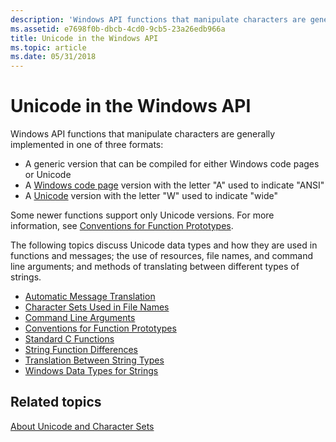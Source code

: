 ```yaml
---
description: 'Windows API functions that manipulate characters are generally implemented in one of three formats:'
ms.assetid: e7698f0b-dbcb-4cd0-9cb5-23a26edb966a
title: Unicode in the Windows API
ms.topic: article
ms.date: 05/31/2018
---
```


# Unicode in the Windows API

Windows API functions that manipulate characters are generally implemented in one of three formats:

-   A generic version that can be compiled for either Windows code pages or Unicode
-   A [Windows code page](code-pages.md) version with the letter "A" used to indicate "ANSI"
-   A [Unicode](unicode.md) version with the letter "W" used to indicate "wide"

Some newer functions support only Unicode versions. For more information, see [Conventions for Function Prototypes](conventions-for-function-prototypes.md).

The following topics discuss Unicode data types and how they are used in functions and messages; the use of resources, file names, and command line arguments; and methods of translating between different types of strings.

-   [Automatic Message Translation](automatic-message-translation.md)
-   [Character Sets Used in File Names](character-sets-used-in-file-names.md)
-   [Command Line Arguments](command-line-arguments.md)
-   [Conventions for Function Prototypes](conventions-for-function-prototypes.md)
-   [Standard C Functions](standard-c-functions.md)
-   [String Function Differences](string-function-differences.md)
-   [Translation Between String Types](translation-between-string-types.md)
-   [Windows Data Types for Strings](windows-data-types-for-strings.md)

## Related topics

<dl> <dt>

[About Unicode and Character Sets](about-unicode-and-character-sets.md)
</dt> </dl>

 

 



